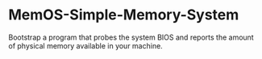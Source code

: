 # MemOS-Simple-Memory-System
Bootstrap a program that probes the system BIOS and reports the amount of physical memory available in your machine.
